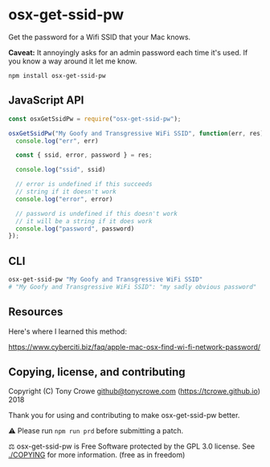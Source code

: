 
# osx-get-ssid-pw

Get the password for a Wifi SSID that your Mac knows.

**Caveat:** It annoyingly asks for an admin password each time it's used. If you know a way around it let me know.

`npm install osx-get-ssid-pw`

## JavaScript API

```js
const osxGetSsidPw = require("osx-get-ssid-pw");

osxGetSsidPw("My Goofy and Transgressive WiFi SSID", function(err, res) {
  console.log("err", err)

  const { ssid, error, password } = res;

  console.log("ssid", ssid)

  // error is undefined if this succeeds
  // string if it doesn't work
  console.log("error", error)

  // password is undefined if this doesn't work
  // it will be a string if it does work
  console.log("password", password)
});
```

## CLI

```sh
osx-get-ssid-pw "My Goofy and Transgressive WiFi SSID"
# "My Goofy and Transgressive WiFi SSID": "my sadly obvious password"
```

## Resources

Here's where I learned this method:

https://www.cyberciti.biz/faq/apple-mac-osx-find-wi-fi-network-password/

## Copying, license, and contributing

Copyright (C) Tony Crowe <github@tonycrowe.com> (https://tcrowe.github.io) 2018

Thank you for using and contributing to make osx-get-ssid-pw better.

⚠️ Please run `npm run prd` before submitting a patch.

⚖️ osx-get-ssid-pw is Free Software protected by the GPL 3.0 license. See [./COPYING](./COPYING) for more information. (free as in freedom)
